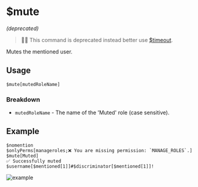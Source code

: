 # $mute
*(deprecated)*

> 🧙‍♂️ This command is deprecated instead better use [$timeout](https://nilpointer-software.github.io/bdfd-wiki/bdscript/timeout.html).

Mutes the mentioned user.

## Usage
```
$mute[mutedRoleName]
```

### Breakdown
- `mutedRoleName` - The name of the 'Muted' role (case sensitive).

## Example
```
$nomention
$onlyPerms[manageroles;❌ You are missing permission: `MANAGE_ROLES`.]
$mute[Muted]
✅ Successfully muted $username[$mentioned[1]]#$discriminator[$mentioned[1]]!
```

![example](https://user-images.githubusercontent.com/69215413/123551542-4aef2f00-d740-11eb-82ca-381f5c5efcb3.png)
